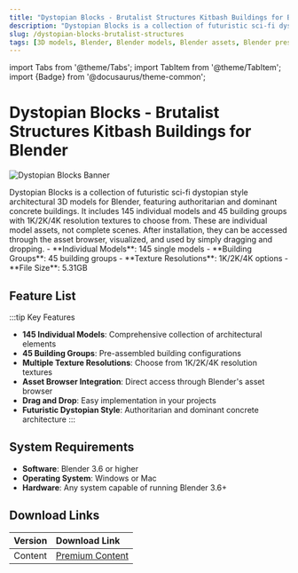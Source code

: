 ```yaml
---
title: "Dystopian Blocks - Brutalist Structures Kitbash Buildings for Blender"
description: "Dystopian Blocks is a collection of futuristic sci-fi dystopian style architectural 3D models for Blender, featuring 145 individual models and 45 building groups with 1K/2K/4K resolution textures."
slug: /dystopian-blocks-brutalist-structures
tags: [3D models, Blender, Blender models, Blender assets, Blender presets, architectural models, building models]
---
```


import Tabs from '@theme/Tabs';
import TabItem from '@theme/TabItem';
import {Badge} from '@docusaurus/theme-common';

# Dystopian Blocks - Brutalist Structures Kitbash Buildings for Blender

![Dystopian Blocks Banner](https://www.gfxcamp.com/wp-content/uploads/2025/09/Dystopian-Blocks-Brutalist-Structures-Kitbash-Buildings.jpg)

<Tabs>
<TabItem value="overview" label="Overview" default>
Dystopian Blocks is a collection of futuristic sci-fi dystopian style architectural 3D models for Blender, featuring authoritarian and dominant concrete buildings. It includes 145 individual models and 45 building groups with 1K/2K/4K resolution textures to choose from. These are individual model assets, not complete scenes. After installation, they can be accessed through the asset browser, visualized, and used by simply dragging and dropping.
</TabItem>
<TabItem value="specifications" label="Specifications">
- **Individual Models**: 145 single models
- **Building Groups**: 45 building groups
- **Texture Resolutions**: 1K/2K/4K options
- **File Size**: 5.31GB
</TabItem>
</Tabs>

## Feature List

:::tip Key Features
- **145 Individual Models**: Comprehensive collection of architectural elements
- **45 Building Groups**: Pre-assembled building configurations
- **Multiple Texture Resolutions**: Choose from 1K/2K/4K resolution textures
- **Asset Browser Integration**: Direct access through Blender's asset browser
- **Drag and Drop**: Easy implementation in your projects
- **Futuristic Dystopian Style**: Authoritarian and dominant concrete architecture
:::

## System Requirements

- **Software**: Blender 3.6 or higher
- **Operating System**: Windows or Mac
- **Hardware**: Any system capable of running Blender 3.6+

## Download Links

| Version | Download Link |
| :---| :--- |
| Content | [Premium Content](https://wa.me/8613237610083) |